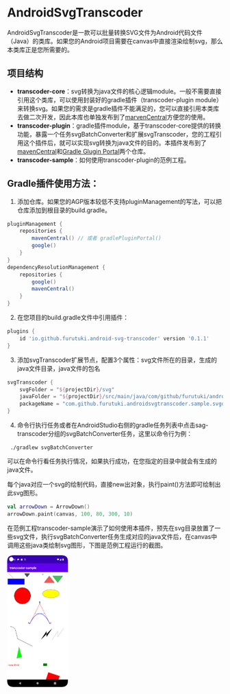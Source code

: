 # AndroidSvgTranscoder

AndroidSvgTranscoder是一款可以批量转换SVG文件为Android代码文件（Java）的类库。如果您的Android项目需要在canvas中直接渲染绘制svg，那么本类库正是您所需要的。


## 项目结构

- **transcoder-core**：svg转换为java文件的核心逻辑module。一般不需要直接引用这个类库，可以使用封装好的gradle插件（transcoder-plugin module）来转换svg。如果您的需求是gradle插件不能满足的，您可以直接引用本类库去做二次开发，因此本库也单独发布到了[marvenCentral](https://mvnrepository.com/artifact/io.github.furutuki/transcoder-core)方便您的使用。
- **transcoder-plugin**：gradle插件module，基于transcoder-core提供的转换功能，暴露一个任务svgBatchConverter和扩展svgTranscoder，您的工程引用这个插件后，就可以实现svg转换为java文件的目的。本插件发布到了[mavenCentral](https://mvnrepository.com/artifact/io.github.furutuki/transcoder-plugin)和[Gradle Glugin Portal](https://plugins.gradle.org/plugin/io.github.furutuki.android-svg-transcoder)两个仓库。
- **transcoder-sample**：如何使用transcoder-plugin的范例工程。



## Gradle插件使用方法：

1. 添加仓库。如果您的AGP版本较低不支持pluginManagement的写法，可以把仓库添加到根目录的build.gradle。

```groovy
pluginManagement {
    repositories {
        mavenCentral() // 或者 gradlePluginPortal()
        google()
    }
}
dependencyResolutionManagement {
    repositories {
        google()
        mavenCentral()
    }
}
```

2. 在您项目的build.gradle文件中引用插件：

```groovy
plugins {
    id 'io.github.furutuki.android-svg-transcoder' version '0.1.1'
}
```

3. 添加svgTranscoder扩展节点，配置3个属性：svg文件所在的目录，生成的java文件目录，java文件的包名

```groovy
svgTranscoder {
    svgFolder = "${projectDir}/svg"
    javaFolder = "${projectDir}/src/main/java/com/github/furutuki/androidsvgtranscoder/sample/svgobj"
    packageName = "com.github.furutuki.androidsvgtranscoder.sample.svgobj"
}
```

4. 命令行执行任务或者在AndroidStudio右侧的gradle任务列表中点击sag-transcoder分组的svgBatchConverter任务，这里以命令行为例：

```shell
 ./gradlew svgBatchConverter
```
可以在命令行看任务执行情况，如果执行成功，在您指定的目录中就会有生成的java文件。

每个java对应一个svg的绘制代码，直接new出对象，执行paint()方法即可绘制出此svg图形。

```kotlin
val arrowDown = ArrowDown()
arrowDown.paint(canvas, 100, 80, 300, 10)
```

在范例工程transcoder-sample演示了如何使用本插件，预先在svg目录放置了一些svg文件，执行svgBatchConverter任务生成对应的java文件后，在canvas中调用这些java类绘制svg图形，下图是范例工程运行的截图。

<img src="https://github.com/furutuki/AndroidSvgTranscoder/blob/main/transcoder-sample/Screenshot.png" style="zoom:30%;" />
